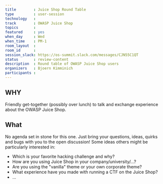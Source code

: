 ```yaml
---
title        : Juice Shop Round Table
type         : user-session
technology   :
track        : OWASP Juice Shop
topics       :
featured     : yes
when_day     : Wed
when_time    : PM-1
room_layout  :
room_id      :
session_slack: https://os-summit.slack.com/messages/CJN55C1QT
status       : review-content
description  : Round table of OWASP Juice Shop users
organizers   : Bjoern Kimminich
participants :
---
```


## WHY

Friendly get-together (possibly over lunch) to talk and exchange
experience about the OWASP Juice Shop.

## What

No agenda set in stone for this one. Just bring your questions, ideas,
quirks and bugs with you to the open discussion! Some ideas others might be particularly interested in:

* Which is your favorite hacking challenge and why?
* How are you using Juice Shop in your company/university/...?
* Are you using the "vanilla" theme or your own corporate theme?
* What experience have you made with running a CTF on the Juice Shop?
* ...
